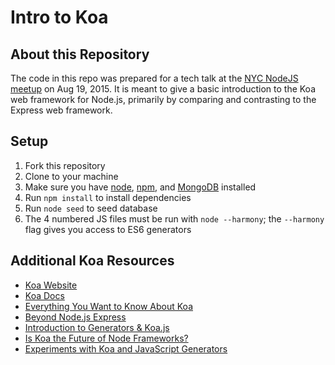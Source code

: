# Intro to Koa

## About this Repository
The code in this repo was prepared for a tech talk at the [NYC NodeJS meetup](http://www.meetup.com/nodejs/) on Aug 19, 2015. It is meant to give a basic introduction to the Koa web framework for Node.js, primarily by comparing and contrasting to the Express web framework.

## Setup
1. Fork this repository
2. Clone to your machine
2. Make sure you have [node](https://nodejs.org/), [npm](https://www.npmjs.com/), and [MongoDB](https://www.mongodb.org/) installed
3. Run `npm install` to install dependencies
4. Run `node seed` to seed database
5. The 4 numbered JS files must be run with `node --harmony`; the `--harmony` flag gives you access to ES6 generators

## Additional Koa Resources

* [Koa Website](http://koajs.com/)
* [Koa Docs](https://github.com/koajs/koa/wiki)
* [Everything You Want to Know About Koa](http://heyjimmy.co/2015/08/13/everything-you-want-to-know-about-koa/)
* [Beyond Node.js Express](https://strongloop.com/strongblog/node-js-express-introduction-koa-js-zone/)
* [Introduction to Generators & Koa.js](http://code.tutsplus.com/tutorials/introduction-to-generators-koajs-part-1--cms-21615)
* [Is Koa the Future of Node Frameworks?](http://dailyjs.com/2014/01/09/koa/)
* [Experiments with Koa and JavaScript Generators](http://blog.stevensanderson.com/2013/12/21/experiments-with-koa-and-javascript-generators/)
